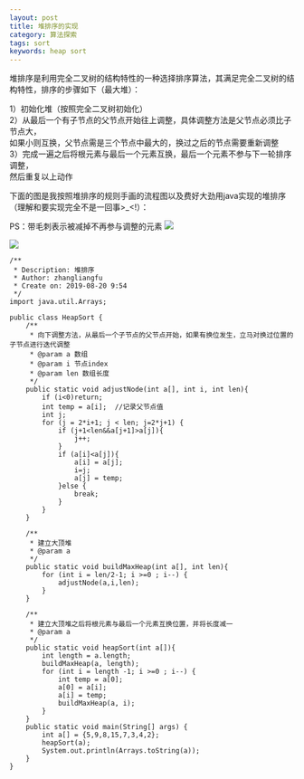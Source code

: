 ```yaml
---
layout: post
title: 堆排序的实现
category: 算法探索
tags: sort
keywords: heap sort
---
```



  堆排序是利用完全二叉树的结构特性的一种选择排序算法，其满足完全二叉树的结构特性，排序的步骤如下（最大堆）：
  
   1）初始化堆（按照完全二叉树初始化）  
   2）从最后一个有子节点的父节点开始往上调整，具体调整方法是父节点必须比子节点大，  
   如果小则互换，父节点需是三个节点中最大的，换过之后的节点需要重新调整  
   3）完成一遍之后将根元素与最后一个元素互换，最后一个元素不参与下一轮排序调整，    
   然后重复以上动作

下面的图是我按照堆排序的规则手画的流程图以及费好大劲用java实现的堆排序（理解和要实现完全不是一回事>_<!）：  

PS：带毛刺表示被减掉不再参与调整的元素
<img src="http://github-blog.oss-cn-shenzhen.aliyuncs.com/2019-08-20.png"/>

<img src="http://github-blog.oss-cn-shenzhen.aliyuncs.com/2019-08-20-1.jpg"/>

```
/**
 * Description: 堆排序
 * Author: zhangliangfu
 * Create on: 2019-08-20 9:54
 */
import java.util.Arrays;

public class HeapSort {
    /**
     * 向下调整方法，从最后一个子节点的父节点开始，如果有换位发生，立马对换过位置的子节点进行迭代调整
     * @param a 数组
     * @param i 节点index
     * @param len 数组长度
     */
    public static void adjustNode(int a[], int i, int len){
        if (i<0)return;
        int temp = a[i];  //记录父节点值
        int j;
        for (j = 2*i+1; j < len; j=2*j+1) {
            if (j+1<len&&a[j+1]>a[j]){
                j++;
            }
            if (a[i]<a[j]){
                a[i] = a[j];
                i=j;
                a[j] = temp;
            }else {
                break;
            }
        }
    }

    /**
     * 建立大顶堆
     * @param a
     */
    public static void buildMaxHeap(int a[], int len){
        for (int i = len/2-1; i >=0 ; i--) {
            adjustNode(a,i,len);
        }
    }

    /**
     * 建立大顶堆之后将根元素与最后一个元素互换位置，并将长度减一
     * @param a
     */
    public static void heapSort(int a[]){
        int length = a.length;
        buildMaxHeap(a, length);
        for (int i = length -1; i >=0 ; i--) {
            int temp = a[0];
            a[0] = a[i];
            a[i] = temp;
            buildMaxHeap(a, i);
        }
    }
    public static void main(String[] args) {
        int a[] = {5,9,8,15,7,3,4,2};
        heapSort(a);
        System.out.println(Arrays.toString(a));
    }
}
```